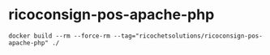 # ricoconsign-pos-apache-php

```shell
docker build --rm --force-rm --tag="ricochetsolutions/ricoconsign-pos-apache-php" ./
```
